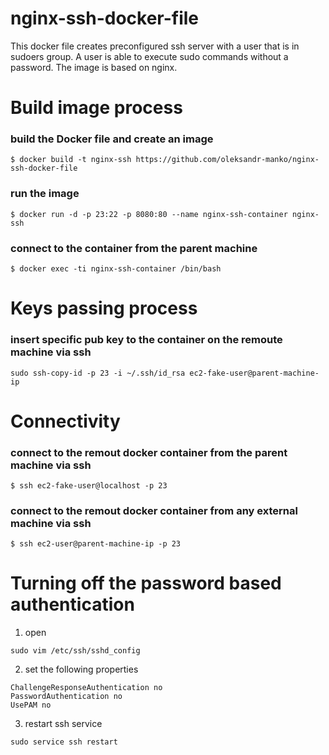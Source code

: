 # nginx-ssh-docker-file
This docker file creates preconfigured ssh server with a user that is in sudoers group. A user is able to execute sudo commands without a password. The image is based on nginx.

# Build image process
### build the Docker file and create an image
```console
$ docker build -t nginx-ssh https://github.com/oleksandr-manko/nginx-ssh-docker-file
```

### run the image
```console
$ docker run -d -p 23:22 -p 8080:80 --name nginx-ssh-container nginx-ssh
```

### connect to the container from the parent machine
```console
$ docker exec -ti nginx-ssh-container /bin/bash
```
# Keys passing process
### insert specific pub key to the container on the remoute machine via ssh
```console
sudo ssh-copy-id -p 23 -i ~/.ssh/id_rsa ec2-fake-user@parent-machine-ip
```

# Connectivity
### connect to the remout docker container from the parent machine via ssh
```console
$ ssh ec2-fake-user@localhost -p 23
```

### connect to the remout docker container from any external machine via ssh
```console
$ ssh ec2-user@parent-machine-ip -p 23
```
# Turning off the password based authentication
1) open
```console
sudo vim /etc/ssh/sshd_config
```

2) set the following properties 
```console
ChallengeResponseAuthentication no
PasswordAuthentication no
UsePAM no
```

3) restart ssh service
```console
sudo service ssh restart
```
